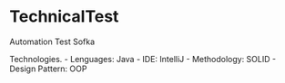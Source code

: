 # TechnicalTest
Automation Test Sofka

Technologies.
	- Lenguages: Java
	- IDE: IntelliJ
	- Methodology: SOLID
	- Design Pattern: OOP


